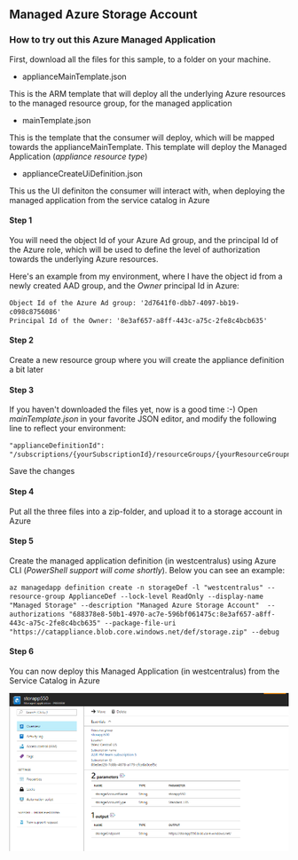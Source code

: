 ## Managed Azure Storage Account

### How to try out this Azure Managed Application

First, download all the files for this sample, to a folder on your machine.

* applianceMainTemplate.json

This is the ARM template that will deploy all the underlying Azure resources to the managed resource group, for the managed application

* mainTemplate.json

This is the template that the consumer will deploy, which will be mapped towards the applianceMainTemplate. This template will deploy the Managed Application (*appliance resource type*)

* applianceCreateUiDefinition.json

This us the UI definiton the consumer will interact with, when deploying the managed application from the service catalog in Azure

#### Step 1

You will need the object Id of your Azure Ad group, and the principal Id of the Azure role, which will be used to define the level of authorization towards the underlying Azure resources.

Here's an example from my environment, where I have the object id from a newly created AAD group, and the *Owner* principal Id in Azure:

	Object Id of the Azure Ad group: '2d7641f0-dbb7-4097-bb19-c098c8756086'
	Principal Id of the Owner: '8e3af657-a8ff-443c-a75c-2fe8c4bcb635'

#### Step 2

Create a new resource group where you will create the appliance definition a bit later

#### Step 3

If you haven't downloaded the files yet, now is a good time :-)
Open *mainTemplate.json* in your favorite JSON editor, and modify the following line to reflect your environment:

	"applianceDefinitionId": "/subscriptions/{yourSubscriptionId}/resourceGroups/{yourResourceGroupname}/providers/Microsoft.Solutions/applianceDefinitions/serviceFabricDef",

Save the changes

#### Step 4

Put all the three files into a zip-folder, and upload it to a storage account in Azure

#### Step 5

Create the managed application definition (in westcentralus) using Azure CLI (*PowerShell support will come shortly*). Below you can see an example:

	az managedapp definition create -n storageDef -l "westcentralus" --resource-group ApplianceDef --lock-level ReadOnly --display-name "Managed Storage" --description "Managed Azure Storage Account"  --authorizations "688378e8-50b1-4970-ac7e-596bf061475c:8e3af657-a8ff-443c-a75c-2fe8c4bcb635" --package-file-uri "https://catappliance.blob.core.windows.net/def/storage.zip" --debug

#### Step 6

You can now deploy this Managed Application (in westcentralus) from the Service Catalog in Azure

![alt text](images/storage.png "Azure Managed Application")